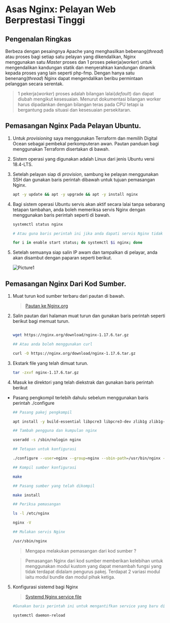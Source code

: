 # Asas Nginx: Pelayan Web Berprestasi Tinggi 

## Pengenalan Ringkas

 Berbeza dengan pesaingnya Apache yang menghasilkan  bebenang(*thread*) atau proses bagi setiap satu pelayan yang dikendalikan, Nginx menggunakan satu *Master* proses dan 1 proses pekerja(*worker*) untuk mengendalikan kandungan statik dan menyerahkan kandungan dinamik kepada proses yang lain seperti php-fmp. Dengan hanya satu benenang(*thread*) Nginx dapat mengendalikan beribu permintaan pelanggan secara serentak. 

 > 1 pekerja(*worker*) proses adalah bilangan lalai(*default*) dan dapat diubah mengikut kesesuaian. Menurut dokumentasi bilangan worker harus dipadankan dengan bilangan teras pada CPU tetapi ia bergantung pada situasi dan kesesuaian persekitaran.  

## Pemasangan Nginx Pada Pelayan Ubuntu.

1. Untuk *provisioning* saya menggunakan Terraform dan memilih Digital Ocean sebagai pembekal perkomputeran awan. 
Pautan panduan bagi menggunakan Terraform disertakan di bawah. 

2. Sistem operasi yang digunakan adalah Linux dari jenis Ubuntu versi 18.4-LTS.

3. Setelah pelayan siap di *provision*, sambung ke pelayan menggunakan SSH dan gunakan baris perintah dibawah untuk tujuan pemasangan Nginx.

    ```bash
    apt -y update && apt -y upgrade && apt -y install nginx 
    ```

4. Bagi sistem operasi Ubuntu servis akan aktif secara lalai tanpa sebarang tetapan tambahan, anda boleh memeriksa servis Nginx dengan menggunakan baris perintah seperti di bawah.

    ```bash
    systemctl status nginx

    # Atau guna baris perintah ini jika anda dapati servis Nginx tidak aktif.

    for i in enable start status; do systemctl $i nginx; done
    ```

5. Setelah semuanya siap salin IP awam dan tampalkan di pelayar, anda akan disambut dengan paparan seperti berikut. 

    ![Picture1](https://drive.google.com/uc?export=view&id=199V-s-7EbJFPRv0vxs94DKHqbyCGxKjc)


## Pemasangan Nginx Dari Kod Sumber. 

1. Muat turun kod sumber terbaru dari pautan di bawah.

    > [Pautan ke Nginx.org](https://nginx.org/)

2. Salin pautan dari halaman muat turun dan gunakan baris perintah seperti berikut bagi memuat turun.

    ```bash

    wget https://nginx.org/download/nginx-1.17.6.tar.gz

    ## Atau anda boleh menggunakan curl

    curl -O https://nginx.org/download/nginx-1.17.6.tar.gz

    ```

3. Ekstark file yang telah dimuat turun.

    ```bash
    tar -zxvf nginx-1.17.6.tar.gz
    ```

4. Masuk ke direktori yang telah diekstrak dan gunakan baris perintah berikut

* Pasang pengkompil terlebih dahulu sebelum menggunakan baris perintah ./configure

    ```bash
    ## Pasang pakej pengkompil

    apt install -y build-essential libpcre3 libpcre3-dev zlib1g zlib1g-dev libssl-dev 

    ## Tambah pengguna dan kumpulan nginx

    useradd -s /sbin/nologin nginx

    ## Tetapan untuk konfigurasi

    ./configure --user=nginx --group=nginx --sbin-path=/usr/bin/nginx --conf-path=/etc/nginx/nginx.conf --error-log-path=/var/log/nginx/error.log --http-log-path=/var/log/nginx/access.log --with-pcre --pid-path=/var/run/nginx.pid --with-http_ssl_module 

    ## Kompil sumber konfigurasi

    make 

    ## Pasang sumber yang telah dikompil

    make install 

    ## Periksa pemasangan 

    ls -l /etc/nginx

    nginx -V

    ## Mulakan servis Nginx

    /usr/sbin/nginx

    ```

    > Mengapa melakukan pemasangan dari kod sumber ?

    > Pemasangan Nginx dari kod sumber memberikan kelebihan untuk menggunakan modul kustom yang dapat menambah fungsi yang tidak terdapat didalam pengurus pakej. Terdapat 2 variasi modul iaitu modul bundle dan modul pihak ketiga. 

5. Konfigurasi sistemd bagi Nginx

    >[Systemd Nginx service file](https://www.nginx.com/resources/wiki/start/topics/examples/systemd/)

    ```bash
    #Gunakan baris perintah ini untuk mengantifkan service yang baru ditambah.

    systemctl daemon-reload
    ````






